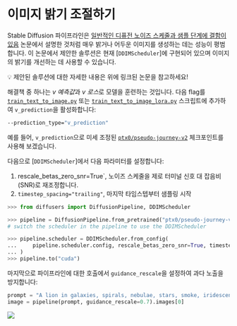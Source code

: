 # 이미지 밝기 조절하기

Stable Diffusion 파이프라인은 [일반적인 디퓨전 노이즈 스케줄과 샘플 단계에 결함이 있음](https://huggingface.co/papers/2305.08891) 논문에서 설명한 것처럼 매우 밝거나 어두운 이미지를 생성하는 데는 성능이 평범합니다. 이 논문에서 제안한 솔루션은 현재 [`DDIMScheduler`]에 구현되어 있으며 이미지의 밝기를 개선하는 데 사용할 수 있습니다.

<Tip>

💡 제안된 솔루션에 대한 자세한 내용은 위에 링크된 논문을 참고하세요!

</Tip>

해결책 중 하나는 *v 예측값*과 *v 로스*로 모델을 훈련하는 것입니다. 다음 flag를 [`train_text_to_image.py`](https://github.com/huggingface/diffusers/blob/main/examples/text_to_image/train_text_to_image.py) 또는 [`train_text_to_image_lora.py`](https://github.com/huggingface/diffusers/blob/main/examples/text_to_image/train_text_to_image_lora.py) 스크립트에 추가하여 `v_prediction`을 활성화합니다:

```bash
--prediction_type="v_prediction"
```

예를 들어, `v_prediction`으로 미세 조정된 [`ptx0/pseudo-journey-v2`](https://huggingface.co/ptx0/pseudo-journey-v2) 체크포인트를 사용해 보겠습니다.

다음으로 [`DDIMScheduler`]에서 다음 파라미터를 설정합니다:

1. rescale_betas_zero_snr=True`, 노이즈 스케줄을 제로 터미널 신호 대 잡음비(SNR)로 재조정합니다.
2. `timestep_spacing="trailing"`, 마지막 타임스텝부터 샘플링 시작

```py
>>> from diffusers import DiffusionPipeline, DDIMScheduler

>>> pipeline = DiffusionPipeline.from_pretrained("ptx0/pseudo-journey-v2")
# switch the scheduler in the pipeline to use the DDIMScheduler

>>> pipeline.scheduler = DDIMScheduler.from_config(
...     pipeline.scheduler.config, rescale_betas_zero_snr=True, timestep_spacing="trailing"
... )
>>> pipeline.to("cuda")
```

마지막으로 파이프라인에 대한 호출에서 `guidance_rescale`을 설정하여 과다 노출을 방지합니다:

```py
prompt = "A lion in galaxies, spirals, nebulae, stars, smoke, iridescent, intricate detail, octane render, 8k"
image = pipeline(prompt, guidance_rescale=0.7).images[0]
```

<div class="flex justify-center">
    <img src="https://huggingface.co/datasets/huggingface/documentation-images/resolve/main/diffusers/zero_snr.png"/>
</div>